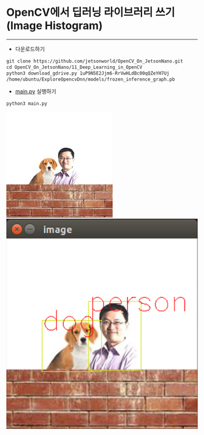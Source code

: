 # OpenCV에서 딥러닝 라이브러리 쓰기(Image Histogram)
***
* 다운로드하기
```
git clone https://github.com/jetsonworld/OpenCV_On_JetsonNano.git
cd OpenCV_On_JetsonNano/11_Deep_Learning_in_OpenCV
python3 download_gdrive.py 1uP9N5E2Jjm6-RrVwHLdBc00qQZeYH7Uj /home/ubuntu/ExploreOpencvDnn/models/frozen_inference_graph.pb
```

* [main.py](https://raw.githubusercontent.com/jetsonworld/OpenCV_On_JetsonNano/master/11_Deep_Learning_in_OpenCV/main.py) 실행하기

```
python3 main.py
```

![image.jpeg](https://raw.githubusercontent.com/jetsonworld/OpenCV_On_JetsonNano/master/11_Deep_Learning_in_OpenCV/image.jpeg)
![main.png](https://raw.githubusercontent.com/jetsonworld/OpenCV_On_JetsonNano/master/11_Deep_Learning_in_OpenCV/main.png)
